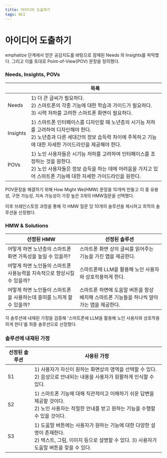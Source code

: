 ```yaml
---
title: 아이디어 도출하기
tags: HCI
---
```


# 아이디어 도출하기

 emphatize 단계에서 얻은 공감지도를 바탕으로 잠재된 Needs 와 Insights를 파악했다. 그리고 이를 토대로 Point-of-View(POV) 문장을 정의했다. 

### Needs, Insights, POVs

|          | 목록                                                         |
| :------- | ------------------------------------------------------------ |
| Needs    | 1)  더 큰 글씨가 필요하다. <br /> 2)  스마트폰의 각종 기능에 대한 학습과 가이드가 필요하다.  <br />3)  시력 저하를 고려한 스마트폰 화면이 필요하다. |
| Insights | 1)  스마트폰 인터페이스를 디자인할 때 노년층의 시기능 저하를 고려하여 디자인해야 한다.   <br />2)  노년층과 다른 세대간의 정보 습득력 차이에 주목하고 기능에 대한 자세한 가이드라인을 제공해야 한다. |
| POVs     | 1)  노인 사용자들은 시기능 저하를 고려하여 인터페이스를 조정하는 것을 원한다.  <br /> 2)  노인 사용자들은 정보 습득을 하는 데에 어려움을 가지고 있어 스마트폰 기능에 대한 자세한 가이드라인을  원한다. |

POV문장을 해결하기 위해 How Might We(HMW) 문장을 10개씩 만들고 이 중 유용성, 구현 가능성, 지속 가능성이 가장 높은 3개의 HMW질문을 선택했다. 

이후 브레인스토밍 과정을 통해 각 HMW 질문 당 10개의 솔루션을 제시하고 최적의 솔루션을 선정했다.



### HMW & Solutions

| 선정된 HMW                                                   | 선정된 솔루션                                                |
| ------------------------------------------------------------ | ------------------------------------------------------------ |
| 어떻게 하면 노년층의 스마트폰 화면 가독성을 높일 수 있을까?  | 스마트폰 화면 상의 글씨를 읽어주는 기능을 가진 앱을 제공한다. |
| 어떻게 하면 노인들의 스마트폰 사용능력을 지속적으로 향상시킬 수 있을까? | 스마트폰에 LLM을 활용해 노인 사용자와 상호작용하게 한다.     |
| 어떻게 하면 노인들이 스마트폰을 사용하는데 흥미를 느끼게 할 수 있을까? | 스마트폰 하면에 도움말 버튼을 항상 배치해 스마트폰 기능들을 하나씩 알아가는 앱을 제공한다. |



각 솔루션에 내재된 가정을 검증해 '스마트폰에 LLM을 활용해 노인 사용자와 상호작용하게 한다'를 최종 솔루션으로 선정했다.



### 솔루션에 내재된 가정

| 선정된 솔루션 | 사용된 가정                                                  |
| ------------- | ------------------------------------------------------------ |
| S1            | 1)  사용자가 자신이 원하는 화면상의 영역을 선택할 수 있다.  <br />2)  음성으로 안내되는 내용을 사용자가 원활하게 인식할 수 있다. |
| S2            | 1)  스마트폰 기능에 대해 직관적이고 이해하기 쉬운 답변을 제공할 것이다.  <br />2)  노인 사용자는 적절한 안내를 받고 원하는 기능을 수행할 수 있을 것이다. |
| S3            | 1)  도움말 버튼에는 사용자가 원하는 기능에 대한 다양한 설명이 존재한다.  <br />2)  텍스트, 그림, 이미지  등으로 설명할 수 있다.  3)  사용자가 도움말 버튼을 찾을 수 있다. |